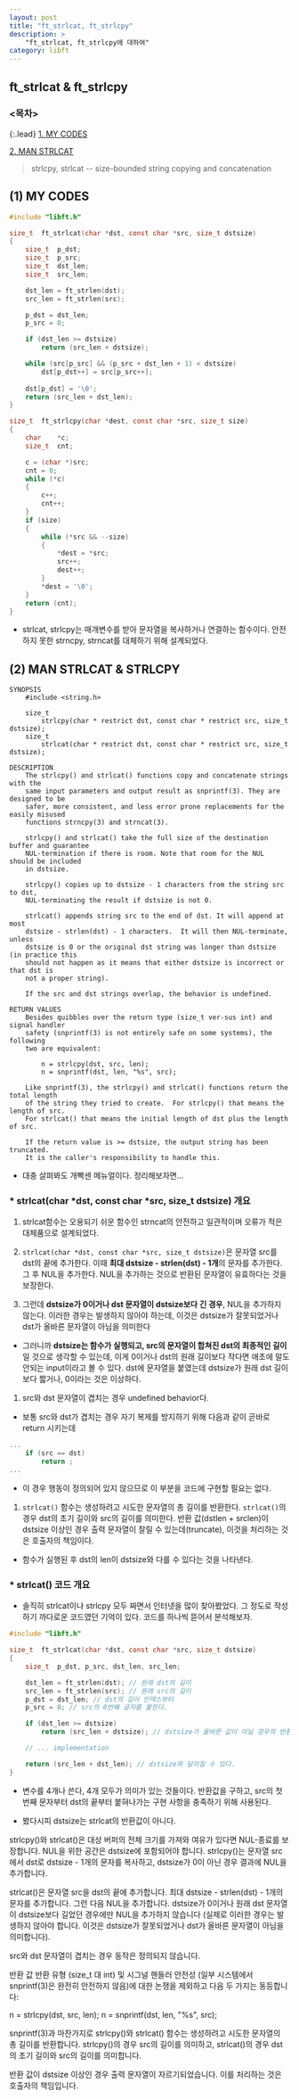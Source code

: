 ```yaml
---
layout: post
title: "ft_strlcat, ft_strlcpy"
description: >
    "ft_strlcat, ft_strlcpy에 대하여"
category: libft
---
```


## ft_strlcat & ft_strlcpy

### <목차>
{:.lead}
[1. MY CODES](#1-my-codes)

[2. MAN STRLCAT](#2-man-strlcat)

> strlcpy, strlcat -- size-bounded string copying and concatenation

## (1) MY CODES
~~~c
#include "libft.h"

size_t	ft_strlcat(char *dst, const char *src, size_t dstsize)
{
	size_t	p_dst;
	size_t	p_src;
	size_t	dst_len;
	size_t	src_len;

	dst_len = ft_strlen(dst);
	src_len = ft_strlen(src);

	p_dst = dst_len;
	p_src = 0;

	if (dst_len >= dstsize)
		return (src_len + dstsize);

	while (src[p_src] && (p_src + dst_len + 1) < dstsize)
		dst[p_dst++] = src[p_src++];
		
	dst[p_dst] = '\0';
	return (src_len + dst_len);
}

size_t	ft_strlcpy(char *dest, const char *src, size_t size)
{
	char	*c;
	size_t	cnt;

	c = (char *)src;
	cnt = 0;
	while (*c)
	{
		c++;
		cnt++;
	}
	if (size)
	{
		while (*src && --size)
		{
			*dest = *src;
			src++;
			dest++;
		}
		*dest = '\0';
	}
	return (cnt);
}
~~~
- strlcat, strlcpy는 매개변수를 받아 문자열을 복사하거나 연결하는 함수이다. 안전하지 못한 strncpy, strncat를 대체하기 위해 설계되었다.

## (2) MAN STRLCAT & STRLCPY
~~~plain
SYNOPSIS
	#include <string.h>

	size_t
		strlcpy(char * restrict dst, const char * restrict src, size_t dstsize);
	size_t
		strlcat(char * restrict dst, const char * restrict src, size_t dstsize);

DESCRIPTION
	The strlcpy() and strlcat() functions copy and concatenate strings with the 
	same input parameters and output result as snprintf(3). They are designed to be 
	safer, more consistent, and less error prone replacements for the easily misused
	functions strncpy(3) and strncat(3).

	strlcpy() and strlcat() take the full size of the destination buffer and guarantee 
	NUL-termination if there is room. Note that room for the NUL should be included 
	in dstsize.

	strlcpy() copies up to dstsize - 1 characters from the string src to dst, 
	NUL-terminating the result if dstsize is not 0.

	strlcat() appends string src to the end of dst. It will append at most 
	dstsize - strlen(dst) - 1 characters.  It will then NUL-terminate, unless
	dstsize is 0 or the original dst string was longer than dstsize (in practice this 
	should not happen as it means that either dstsize is incorrect or that dst is 
	not a proper string).

	If the src and dst strings overlap, the behavior is undefined.

RETURN VALUES
	Besides quibbles over the return type (size_t ver-sus int) and signal handler 
	safety (snprintf(3) is not entirely safe on some systems), the following 
	two are equivalent:

		n = strlcpy(dst, src, len);
		n = snprintf(dst, len, "%s", src);

	Like snprintf(3), the strlcpy() and strlcat() functions return the total length
	of the string they tried to create.  For strlcpy() that means the length of src.
	For strlcat() that means the initial length of dst plus the length of src.

	If the return value is >= dstsize, the output string has been truncated.
	It is the caller's responsibility to handle this.
~~~

- 대충 살펴봐도 개빡센 메뉴얼이다. 정리해보자면...

### * strlcat(char *dst, const char *src, size_t dstsize) 개요
1.  strlcat함수는 오용되기 쉬운 함수인 strncat의 안전하고 일관적이며 오류가 적은 대체품으로 설계되었다.

1.  `strlcat(char *dst, const char *src, size_t dstsize)`은 문자열 src를 dst의 끝에 추가한다. 이때 **최대 dstsize - strlen(dst) - 1개**의 문자를 추가한다. 그 후 NUL을 추가한다. NUL을 추가하는 것으로 반환된 문자열이 유효하다는 것을 보장한다.

1.  그런데 **dstsize가 0이거나 dst 문자열이 dstsize보다 긴 경우**, NUL을 추가하지 않는다. 이러한 경우는 발생하지 않아야 하는데, 이것은 dstsize가 잘못되었거나 dst가 올바른 문자열이 아님을 의미한다
  - 그러니까 **dstsize는 함수가 실행되고, src의 문자열이 합쳐진 dst의 최종적인 길이**일 것으로 생각할 수 있는데, 이게 0이거나 dst의 원래 길이보다 작다면 애초에 말도 안되는 input이라고 볼 수 있다. dst에 문자열을 붙였는데 dstsize가 원래 dst 길이보다 짧거나, 0이라는 것은 이상하다.

1. src와 dst 문자열이 겹치는 경우 undefined behavior다.
  - 보통 src와 dst가 겹치는 경우 자기 복제를 방지하기 위해 다음과 같이 곧바로 return 시키는데
~~~c
...
	if (src == dst)
		return ;
...
~~~
  - 이 경우 행동이 정의되어 있지 않으므로 이 부분을 코드에 구현할 필요는 없다.

1.  `strlcat()` 함수는 생성하려고 시도한 문자열의 총 길이를 반환한다. `strlcat()`의 경우 dst의 초기 길이와 src의 길이를 의미한다. 반환 값(dstlen + srclen)이 dstsize 이상인 경우 출력 문자열이 잘릴 수 있는데(truncate), 이것을 처리하는 것은 호출자의 책임이다.
  - 함수가 실행된 후 dst의 len이 dstsize와 다를 수 있다는 것을 나타낸다.

### * strlcat() 코드 개요
- 솔직히 strlcat이나 strlcpy 모두 짜면서 인터넷을 많이 찾아봤었다. 그 정도로 작성하기 까다로운 코드였던 기억이 있다. 코드를 하나씩 뜯어서 분석해보자.

~~~c
#include "libft.h"

size_t	ft_strlcat(char *dst, const char *src, size_t dstsize)
{
	size_t	p_dst, p_src, dst_len, src_len;

	dst_len = ft_strlen(dst); // 원래 dst의 길이
	src_len = ft_strlen(src); // 원래 src의 길이
	p_dst = dst_len; // dst의 길이 인덱스부터 
	p_src = 0; // src의 0번째 글자를 붙힌다.

	if (dst_len >= dstsize)
		return (src_len + dstsize); // dstsize가 올바른 값이 아닐 경우의 반환값

	// ... implementation

	return (src_len + dst_len); // dstsize와 달라질 수 있다.
}
~~~

- 변수를 4개나 쓴다, 4개 모두가 의미가 있는 것들이다. 반환값을 구하고, src의 첫 번째 문자부터 dst의 끝부터 붙혀나가는 구현 사항을 충족하기 위해 사용된다. 

- 봤다시피 dstsize는 strlcat의 반환값이 아니다.







strlcpy()와 strlcat()은 대상 버퍼의 전체 크기를 가져와 여유가 있다면 NUL-종료를 보장합니다. NUL을 위한 공간은 dstsize에 포함되어야 합니다. strlcpy()는 문자열 src에서 dst로 dstsize - 1개의 문자를 복사하고, dstsize가 0이 아닌 경우 결과에 NUL을 추가합니다.

strlcat()은 문자열 src을 dst의 끝에 추가합니다. 최대 dstsize - strlen(dst) - 1개의 문자를 추가합니다. 그런 다음 NUL을 추가합니다. dstsize가 0이거나 원래 dst 문자열이 dstsize보다 길었던 경우에만 NUL을 추가하지 않습니다 (실제로 이러한 경우는 발생하지 않아야 합니다. 이것은 dstsize가 잘못되었거나 dst가 올바른 문자열이 아님을 의미합니다).

src와 dst 문자열이 겹치는 경우 동작은 정의되지 않습니다.

반환 값
반환 유형 (size_t 대 int) 및 시그널 핸들러 안전성 (일부 시스템에서 snprintf(3)은 완전히 안전하지 않음)에 대한 논쟁을 제외하고 다음 두 가지는 동등합니다:

n = strlcpy(dst, src, len);
n = snprintf(dst, len, "%s", src);

snprintf(3)과 마찬가지로 strlcpy()와 strlcat() 함수는 생성하려고 시도한 문자열의 총 길이를 반환합니다. strlcpy()의 경우 src의 길이를 의미하고, strlcat()의 경우 dst의 초기 길이와 src의 길이를 의미합니다.

반환 값이 dstsize 이상인 경우 출력 문자열이 자르기되었습니다. 이를 처리하는 것은 호출자의 책임입니다.


